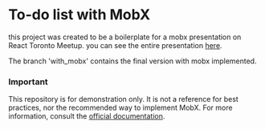 # To-do list with MobX #

this project was created to be a boilerplate for a mobx presentation on React Toronto Meetup. 
you can see the entire presentation [here](http://www.weblers.net/presentation/mobx).

The branch 'with_mobx' contains the final version with mobx implemented.

### Important ###
This repository is for demonstration only. It is not a reference for best practices, nor the recommended way to implement MobX. For more information, consult the [official documentation](http://mobx.js.org).